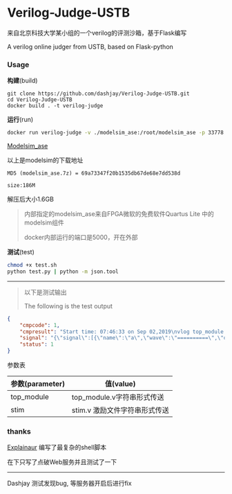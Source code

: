 # Verilog-Judge-USTB
来自北京科技大学某小组的一个verilog的评测沙箱，基于Flask编写

A verilog online judger from USTB, based on Flask-python 

### Usage

**构建**(build)

```
git clone https://github.com/dashjay/Verilog-Judge-USTB.git
cd Verilog-Judge-USTB
docker build . -t verilog-judge
```

**运行**(run)

```bash
docker run verilog-judge -v ./modelsim_ase:/root/modelsim_ase -p 33778:5000
```

[Modelsim_ase](http://114.55.92.2:1081/index.php?share/file&user=1&sid=upvg35qf)

以上是modelsim的下载地址

`MD5 (modelsim_ase.7z) = 69a73347f20b1535db67de68e7dd538d`

`size:186M`

解压后大小1.6GB

>  内部指定的modelsim_ase来自FPGA微软的免费软件Quartus Lite 中的modelsim组件
>
> docker内部运行的端口是5000，开在外部

**测试**(test)

```bash
chmod +x test.sh
python test.py | python -m json.tool
```

----

> 以下是测试输出
>
> The following is the test output

```json
{
    "cmpcode": 1,
    "cmpresult": "Start time: 07:46:33 on Sep 02,2019\nvlog top_module.v \nModel Technology ModelSim - Intel FPGA Edition vlog 10.5b Compiler 2016.10 Oct  5 2016\n-- Compiling module top_module\n\nTop level modules:\n\ttop_module\nEnd time: 07:46:34 on Sep 02,2019, Elapsed time: 0:00:01\nErrors: 0, Warnings: 0\n",
    "signal": "{\"signal\":[{\"name\":\"a\",\"wave\":\"==========\",\"data\":[\"/top_module/i\",\"8\",\"8\",\"8\",\"8\",\"8\"]},{\"name\":\"b\",\"wave\":\"==========\",\"data\":[\"a\",\"a\",\"2\",\"3\",\"4\"]},{\"name\":\"p\",\"wave\":\"==========\",\"data\":[\"xx\",\"50\",\"10\",\"18\",\"20\"]}]}\n",
    "status": 1
}
```

参数表

| 参数(parameter) | 值(value)                     |
| --------------- | ----------------------------- |
| top_module      | top_module.v字符串形式传送    |
| stim            | stim.v 激励文件字符串形式传送 |

### thanks

[Explainaur](https://github.com/orgs/806Cypher/people/Explainaur) 编写了最复杂的shell脚本

在下只写了点破Web服务并且测试了一下

---

Dashjay 测试发现bug, 等服务器开启后进行fix
